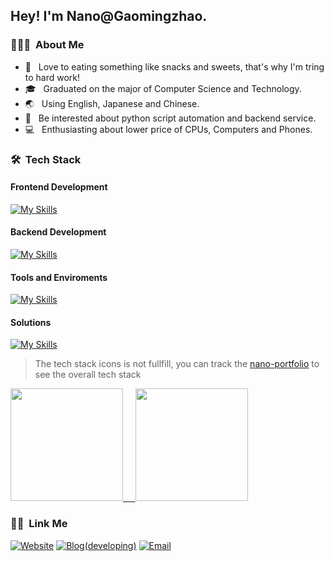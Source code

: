 <h2> Hey! I'm Nano@Gaomingzhao.</h2>

<h3> 👨🏻‍💻 &nbsp;About Me </h3>

- 🍉 &nbsp; Love to eating something like snacks and sweets, that's why I'm tring to hard work!
- 🎓 &nbsp; Graduated on the major of Computer Science and Technology.
- 🌏 &nbsp; Using English, Japanese and Chinese.
- 🌱 &nbsp; Be interested about python script automation and backend service.
- 💻 &nbsp; Enthusiasting about lower price of CPUs, Computers and Phones.

<h3> 🛠 &nbsp;Tech Stack</h3>

<h4>Frontend Development</h4>

  [![My Skills](https://skillicons.dev/icons?i=html,css,javascript,typescript,vuejs,nuxtjs,svelte,pinia,tailwindcss,sass,less,vuetify,bootstrap,tauri,vite,vitest,vercel,npm,pnpm,yarn)](https://skillicons.dev)
  
<h4>Backend Development</h4>

  [![My Skills](https://skillicons.dev/icons?i=nodejs,express,mongodb,postman)](https://skillicons.dev)
  
<h4>Tools and Enviroments</h4>

  [![My Skills](https://skillicons.dev/icons?i=markdown,vscode,docker,git,figma,windows,linux,chrome,edge)](https://skillicons.dev)
  
<h4>Solutions</h4>

  [![My Skills](https://skillicons.dev/icons?i=github,stackoverflow)](https://skillicons.dev)
  
<!-- 
<h3>Automation Scripts</h3>
  [![My Skills](https://skillicons.dev/icons?i=python)](https://skillicons.dev)
-->
> The tech stack icons is not fullfill, you can track the [nano-portfolio]("https://nano-portfolio-ruby.vercel.app) to see the overall tech stack

<a href="https://github.com/gaomingzhao666">
  <img height="180em" src="https://github-readme-stats.vercel.app/api?username=gaomingzhao666&theme=buefy&show_icons=true" />
  &nbsp;&nbsp;&nbsp;
  <img height="180em" src="https://github-readme-stats.vercel.app/api/top-langs/?username=gaomingzhao666&theme=buefy&layout=compact" />
</a>

<h3> 🤝🏻 &nbsp;Link Me </h3>

<p align="left">
<a href="https://nano-portfolio-ruby.vercel.app/"><img alt="Website" src="https://img.shields.io/badge/https://nano-portfolio-ruby.vercel.app/index-blue?style=flat-square&logo=google-chrome"></a>
<a href="#"><img alt="Blog(developing)" src="https://img.shields.io/badge/https://nano-portfolio-ruby.vercel.app/index-blue?style=flat-square&logo=google-chrome"></a>
<a href="gaomingzhao666@outlook.com"><img alt="Email" src="https://img.shields.io/badge/gaomingzhao666@outlook.com-blue?style=flat-square&logo=gmail"></a>
</p>
